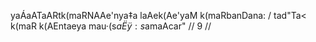 yaÁaATaARtk(maRNAAe'nya‡a laAek(Ae'yaM k(maRbanDana: /
tad"Ta< k(maR k(AEntaeya mau·(s$aËÿ: s$amaAcar" // 9 //